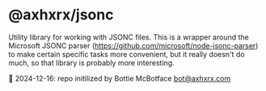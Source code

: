 # @axhxrx/jsonc

Utility library for working with JSONC files. This is a wrapper around the Microsoft JSONC parser (https://github.com/microsoft/node-jsonc-parser) to make certain specific tasks more convenient, but it really doesn't do much, so that library is probably more interesting.

🤖 2024-12-16: repo initilized by Bottie McBotface bot@axhxrx.com
